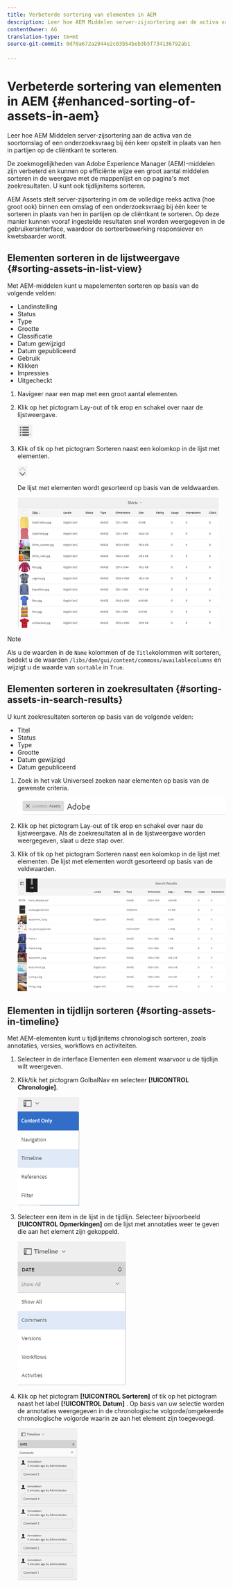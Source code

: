 ```yaml
---
title: Verbeterde sortering van elementen in AEM
description: Leer hoe AEM Middelen server-zijsortering aan de activa van de soortomslag of een onderzoeksvraag bij één keer opstelt in plaats van hen in partijen op de cliëntkant te sorteren.
contentOwner: AG
translation-type: tm+mt
source-git-commit: 0d70a672a2944e2c03b54beb3b5f734136792ab1

---
```



# Verbeterde sortering van elementen in AEM {#enhanced-sorting-of-assets-in-aem}

Leer hoe AEM Middelen server-zijsortering aan de activa van de soortomslag of een onderzoeksvraag bij één keer opstelt in plaats van hen in partijen op de cliëntkant te sorteren.

De zoekmogelijkheden van Adobe Experience Manager (AEM)-middelen zijn verbeterd en kunnen op efficiënte wijze een groot aantal middelen sorteren in de weergave met de mappenlijst en op pagina&#39;s met zoekresultaten. U kunt ook tijdlijnitems sorteren.

AEM Assets stelt server-zijsortering in om de volledige reeks activa (hoe groot ook) binnen een omslag of een onderzoeksvraag bij één keer te sorteren in plaats van hen in partijen op de cliëntkant te sorteren. Op deze manier kunnen vooraf ingestelde resultaten snel worden weergegeven in de gebruikersinterface, waardoor de sorteerbewerking responsiever en kwetsbaarder wordt.

## Elementen sorteren in de lijstweergave {#sorting-assets-in-list-view}

Met AEM-middelen kunt u mapelementen sorteren op basis van de volgende velden:

* Landinstelling
* Status
* Type
* Grootte
* Classificatie
* Datum gewijzigd
* Datum gepubliceerd
* Gebruik
* Klikken
* Impressies
* Uitgecheckt

1. Navigeer naar een map met een groot aantal elementen.
1. Klik op het pictogram Lay-out of tik erop en schakel over naar de lijstweergave.

   ![chlimage_1-394](assets/chlimage_1-394.png)

1. Klik of tik op het pictogram Sorteren naast een kolomkop in de lijst met elementen.

   ![chlimage_1-395](assets/chlimage_1-395.png)

   De lijst met elementen wordt gesorteerd op basis van de veldwaarden.

   ![chlimage_1-396](assets/chlimage_1-396.png)

>[!NOTE]
>
>Als u de waarden in de `Name` kolommen of de `Title`kolommen wilt sorteren, bedekt u de waarden `/libs/dam/gui/content/commons/availablecolumns` en wijzigt u de waarde van `sortable` in `True`.

## Elementen sorteren in zoekresultaten {#sorting-assets-in-search-results}

U kunt zoekresultaten sorteren op basis van de volgende velden:

* Titel
* Status
* Type
* Grootte
* Datum gewijzigd
* Datum gepubliceerd

1. Zoek in het vak Universeel zoeken naar elementen op basis van de gewenste criteria.

   ![chlimage_1-397](assets/chlimage_1-397.png)

1. Klik op het pictogram Lay-out of tik erop en schakel over naar de lijstweergave. Als de zoekresultaten al in de lijstweergave worden weergegeven, slaat u deze stap over.
1. Klik of tik op het pictogram Sorteren naast een kolomkop in de lijst met elementen. De lijst met elementen wordt gesorteerd op basis van de veldwaarden.

   ![chlimage_1-398](assets/chlimage_1-398.png)

## Elementen in tijdlijn sorteren {#sorting-assets-in-timeline}

Met AEM-elementen kunt u tijdlijnitems chronologisch sorteren, zoals annotaties, versies, workflows en activiteiten.

1. Selecteer in de interface Elementen een element waarvoor u de tijdlijn wilt weergeven.
1. Klik/tik het pictogram GolbalNav en selecteer **[!UICONTROL Chronologie]**.

   ![chlimage_1-399](assets/chlimage_1-399.png)

1. Selecteer een item in de lijst in de tijdlijn. Selecteer bijvoorbeeld **[!UICONTROL Opmerkingen]** om de lijst met annotaties weer te geven die aan het element zijn gekoppeld.

   ![chlimage_1-400](assets/chlimage_1-400.png)

1. Klik op het pictogram **[!UICONTROL Sorteren]** of tik op het pictogram naast het label **[!UICONTROL Datum]** . Op basis van uw selectie worden de annotaties weergegeven in de chronologische volgorde/omgekeerde chronologische volgorde waarin ze aan het element zijn toegevoegd.

   ![chlimage_1-401](assets/chlimage_1-401.png)

